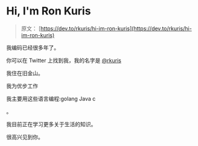 # Hi, I'm Ron Kuris

> 原文： [https://dev.to/rkuris/hi-im-ron-kuris](https://dev.to/rkuris/hi-im-ron-kuris)

我编码已经很多年了。

你可以在 Twitter 上找到我，我的名字是 [@rkuris](https://twitter.com/rkuris)

我住在旧金山。

我为优步工作

我主要用这些语言编程:golang Java c

。

我目前正在学习更多关于生活的知识。

很高兴见到你。